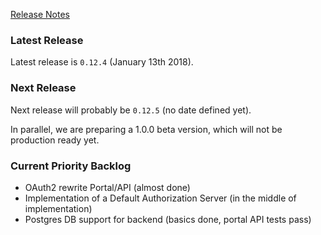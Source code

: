 [Release Notes](https://github.com/Haufe-Lexware/wicked.haufe.io/blob/master/doc/release-notes.md)

### Latest Release

Latest release is `0.12.4` (January 13th 2018).

### Next Release

Next release will probably be `0.12.5` (no date defined yet).

In parallel, we are preparing a 1.0.0 beta version, which will not be production ready yet.

### Current Priority Backlog

* OAuth2 rewrite Portal/API (almost done)
* Implementation of a Default Authorization Server (in the middle of implementation)
* Postgres DB support for backend (basics done, portal API tests pass)
